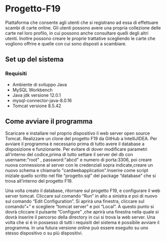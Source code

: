 # Progetto-F19
Piattaforma che consente agli utenti che si registrano ad essa di effettuare scambi di carte online. Gli utenti possono avere una propria collezione delle carte nel loro profilo, in cui possono anche consultare quelli degli altri utenti. Inoltre possono creare le proprie trattative scegliendo le carte che vogliono offrire e quelle con cui sono disposti a scambiare.

## Set up del sistema
### Requisiti
*	Ambiente di sviluppo Java
*	MySQL Workbench
*	Java jdk versione 12.0.1
*	mysql-connector-java-8.0.16
*	Tomcat versione 8.5.42
## Come avviare il programma

Scaricare e installare nel proprio dispositivo il web server open source Tomcat.
Realizzare un clone del progetto F19 da GitHub a IntelliJIDEA.
Per avviare il programma è necessario prima di tutto avere il database a disposizione e funzionante. Per evitare di dover modificare parametri all'interno del codice,prima di tutto settare il server del db con username:"root" , password:"abcd" e numero di porta:3306, poi creare nuova connessione al server con le credenziali sopra indicate,creare un nuovo schema e chiamarlo "cardwebapplication".Inserire come script iniziale quello scritto nel file “progetto.sql” del package “database” che si trova all’interno del progetto F19. 

Una volta creato il database, ritornare sul progetto F19, e configurare il web server tomcat.
Cliccare sul comando “Run” in alto a sinistra e poi di nuovo sul comando “Edit Configuration”. Si aprirà  una finestra, cliccare sul comando”+” e scegliere “tomcat server” e poi “Local”. A questo punto si dovrà cliccare il pulsante ”Configure” ,che aprirà una finestra nella quale si dovrà inserire il percorso della directory in cui si trova la web server.
Una volta che si è in possesso di tutti i requisiti del sistema è possibile avviare il programma. In una futura versione online può essere eseguito su uno stesso dispositivo o su più dispositivi.
